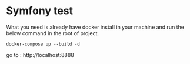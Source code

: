 # Symfony test
What you need is already have docker install in your machine and run the below command in the root of project.

```docker-compose up --build -d ```

go to : http://localhost:8888
